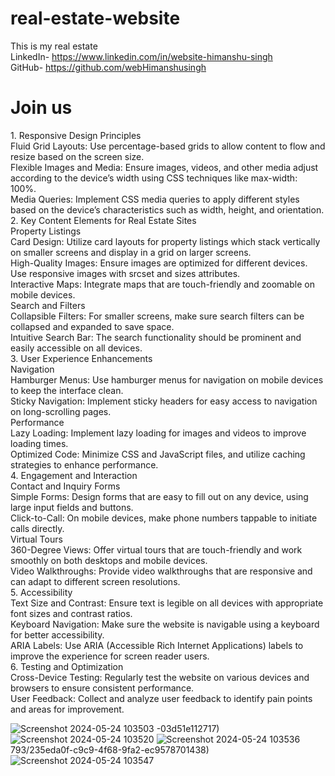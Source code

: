 # real-estate-website
This is my real estate<br>
LinkedIn- https://www.linkedin.com/in/website-himanshu-singh<br>
GitHub- https://github.com/webHimanshusingh <br>
<h1>Join us</h1>
1. Responsive Design Principles <br>
Fluid Grid Layouts: Use percentage-based grids to allow content to flow and resize based on the screen size.<br>
Flexible Images and Media: Ensure images, videos, and other media adjust according to the device’s width using CSS techniques like max-width: 100%.<br>
Media Queries: Implement CSS media queries to apply different styles based on the device’s characteristics such as width, height, and orientation.<br>
2. Key Content Elements for Real Estate Sites<br>
Property Listings<br>
Card Design: Utilize card layouts for property listings which stack vertically on smaller screens and display in a grid on larger screens.<br>
High-Quality Images: Ensure images are optimized for different devices. Use responsive images with srcset and sizes attributes.<br>
Interactive Maps: Integrate maps that are touch-friendly and zoomable on mobile devices.<br>
Search and Filters<br>
Collapsible Filters: For smaller screens, make sure search filters can be collapsed and expanded to save space.<br>
Intuitive Search Bar: The search functionality should be prominent and easily accessible on all devices.<br>
3. User Experience Enhancements<br>
Navigation<br>
Hamburger Menus: Use hamburger menus for navigation on mobile devices to keep the interface clean.<br>
Sticky Navigation: Implement sticky headers for easy access to navigation on long-scrolling pages.<br>
Performance<br>
Lazy Loading: Implement lazy loading for images and videos to improve loading times.<br>
Optimized Code: Minimize CSS and JavaScript files, and utilize caching strategies to enhance performance.<br>
4. Engagement and Interaction<br>
Contact and Inquiry Forms<br>
Simple Forms: Design forms that are easy to fill out on any device, using large input fields and buttons.<br>
Click-to-Call: On mobile devices, make phone numbers tappable to initiate calls directly.<br>
Virtual Tours<br>
360-Degree Views: Offer virtual tours that are touch-friendly and work smoothly on both desktops and mobile devices.<br>
Video Walkthroughs: Provide video walkthroughs that are responsive and can adapt to different screen resolutions.<br>
5. Accessibility<br>
Text Size and Contrast: Ensure text is legible on all devices with appropriate font sizes and contrast ratios.<br>
Keyboard Navigation: Make sure the website is navigable using a keyboard for better accessibility.<br>
ARIA Labels: Use ARIA (Accessible Rich Internet Applications) labels to improve the experience for screen reader users.<br>
6. Testing and Optimization<br>
Cross-Device Testing: Regularly test the website on various devices and browsers to ensure consistent performance.<br>
User Feedback: Collect and analyze user feedback to identify pain points and areas for improvement.<br>

![Screenshot 2024-05-24 103503](https://github.com/webHimanshusingh/real-estate-website/assets/170223793/68f772f6-9fd7-4bb7-b58c-4f89b48f2073)
-03d51e112717)![Screenshot 2024-05-24 103520](https://github.com/webHimanshusingh/real-estate-website/assets/170223793/e0eeb27c-b057-4f47-a7a4-f639075f127a)
![Screenshot 2024-05-24 103536](https://github.com/webHimanshusingh/real-estate-website/assets/170223793/a8001c74-ee54-49eb-be57-af4d39f830d5)
793/235eda0f-c9c9-4f68-9fa2-ec9578701438)
![Screenshot 2024-05-24 103547](https://github.com/webHimanshusingh/real-estate-website/assets/170223793/235eda0f-c9c9-4f68-9fa2-ec9578701438)


